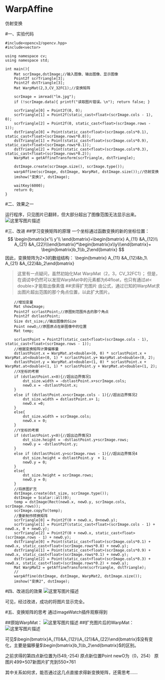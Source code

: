 # WarpAffine
仿射变换

#一、实验代码

```
#include<opencv2/opencv.hpp>
#include<vector>

using namespace cv;
using namespace std;

int main(){
	Mat scrImage,dstImage;//输入图像、输出图像、显示图像
	Point2f scrTriangle[3];
	Point2f dstTriangle[3];
	Mat WarpMat(2,3,CV_32FC1);//变换矩阵
	
	scrImage = imread("lm.jpg");
	if (!scrImage.data){ printf("读取图片错误。\n"); return false; }	
   
	scrTriangle[0] = Point2f(0, 0);
	scrTriangle[1] = Point2f(static_cast<float>(scrImage.cols - 1), 0);
	scrTriangle[2] = Point2f(0, static_cast<float>(scrImage.rows - 1));
	dstTriangle[0] = Point(static_cast<float>(scrImage.cols*0.1), static_cast<float>(scrImage.rows*0.8));
	dstTriangle[1] = Point(static_cast<float>(scrImage.cols*0.9), static_cast<float>(scrImage.rows*0.1));
	dstTriangle[2] = Point(static_cast<float>(scrImage.cols*0.3), static_cast<float>(scrImage.rows*0.2));
	WarpMat = getAffineTransform(scrTriangle, dstTriangle);
	
	dstImage.create(scrImage.size(), scrImage.type());
	warpAffine(scrImage, dstImage, WarpMat, dstImage.size());//仿射变换
	imshow("变换1", dstImage);
	
    waitKey(6000);
	return 0;
}
```
#二、效果之一

运行程序，只见图片已翻转，但大部分超出了图像范围无法显示出来。
<br>
![这里写图片描述](http://img.blog.csdn.net/20151230210846029)

#三、改进
##学习变换矩阵的原理
一个坐标通过函数变换的新的坐标位置：
$$
        \begin{bmatrix}x'\\ y'\\ \end{bmatrix}=\begin{bmatrix}
        A_{11} &A_{12}\\
        A_{21}  &A_{22}\\\end{bmatrix}*\begin{bmatrix}x\\y\\\end{bmatrix}+ \begin{bmatrix}b_1\\b_2\end{bmatrix}
$$
因此，变换矩阵为2×3的数组结构：
\begin{bmatrix}
        A_{11} &A_{12}&b_1\\
        A_{21}  &A_{22}&b_2\end{bmatrix}
	

> 这里有一点疑问，虽然初始化Mat WarpMat（2，3，CV_32FC1）；
> 	但是，在调试中仍然可以发现WarpMat中的元素都为64float，也只有通过at< double>才能取出像素值
##求得扩充图片
由公式，通过已知的WarpMat求出图片超出范围的那个角点位置，以此扩大图片。



```
    //增加变量
    Mat showImage;
	Point2f scrlastPoint;//原图到范围外去的那个角点
	Point2f dstlastPoint;
	Size dst_size;//输出图像的Size
	Point newO;//原图原点在新图像中的位置
	Mat temp;	
	
	scrlastPoint = Point2f(static_cast<float>(scrImage.cols - 1), static_cast<float>(scrImage.rows - 1));
	//根据变换矩阵计算偏移量
	dstlastPoint.x = WarpMat.at<double>(0, 0) * scrlastPoint.x + WarpMat.at<double>(0, 1) * scrlastPoint.y+	WarpMat.at<double>(0, 2);
	dstlastPoint.y = WarpMat.at<double>(1, 0) * scrlastPoint.x + WarpMat.at<double>(1, 1) * scrlastPoint.y + WarpMat.at<double>(1, 2);
	//X坐标的考察
	if (dstlastPoint.x<0){//超出边界情况1
		dst_size.width = -dstlastPoint.x+scrImage.cols;		
		newO.x = -dstlastPoint.x;
	}
	else if (dstlastPoint.x>scrImage.cols - 1){//超出边界情况2
		dst_size.width = dstlastPoint.x+ 1;
		newO.x =0;
	}
	else{
		dst_size.width = scrImage.cols;
		newO.x = 0;
	}	
	//Y坐标的考察
	if (dstlastPoint.y<0){//超出边界情况3
		dst_size.height = -dstlastPoint.y+scrImage.rows;
		newO.y = -dstlastPoint.y;
	}
	else if (dstlastPoint.y>scrImage.rows - 1){//超出边界情况4
		dst_size.height = dstlastPoint.y  + 1;
		newO.y = 0;
	}
	else{
		dst_size.height = scrImage.rows;
		newO.y = 0;
	}
	//将原图扩充
	dstImage.create(dst_size, scrImage.type());
	dstImage = Scalar::all(0);
	temp = dstImage(Rect(newO.x, newO.y, scrImage.cols, scrImage.rows));
	scrImage.copyTo(temp);	
	//重新制作转换矩阵
	scrTriangle[0] = Point2f(0 + newO.x, 0+newO.y);
	scrTriangle[1] = Point2f(static_cast<float>(scrImage.cols - 1) + newO.x, 0 + newO.y);
	scrTriangle[2] = Point2f(0 + newO.x, static_cast<float>(scrImage.rows - 1) + newO.y);
	dstTriangle[0] = Point(static_cast<float>(scrImage.cols*0.1) + newO.x, static_cast<float>(scrImage.rows*0.8) + newO.y);
	dstTriangle[1] = Point(static_cast<float>(scrImage.cols*0.9) + newO.x, static_cast<float>(scrImage.rows*0.1) + newO.y);
	dstTriangle[2] = Point(static_cast<float>(scrImage.cols*0.3) + newO.x, static_cast<float>(scrImage.rows*0.2) + newO.y);
	Mat WarpMat2 = getAffineTransform(scrTriangle, dstTriangle);
	//
	warpAffine(dstImage, dstImage, WarpMat2, dstImage.size());
	imshow("变换2", dstImage);
```
#四、改进后的效果
![这里写图片描述](http://img.blog.csdn.net/20151230220442622)

可见，经过改进，成功的将图片显示完全。

#五、变换矩阵的思考
通过imageWatch插件观察得到

##原始WarpMat：
![这里写图片描述](http://img.blog.csdn.net/20151230220811214)
##扩充图片后的WarpMat：
![这里写图片描述](http://img.blog.csdn.net/20151230220920265)

可见$\begin{bmatrix}A_{11}&A_{12}\\A_{21}&A_{22}\end{bmatrix}$没有变化，主要是偏移量$\begin{bmatrix}b_1\\b_2\end{bmatrix}$的区别。

之前求得的第四点新位置为(549,-254)
原点新位置Point newO为（0，254）
原图片499×507新图片扩充到550×761

其中关系如何求，能否通过这几点直接求得新变换矩阵，还需思考……


